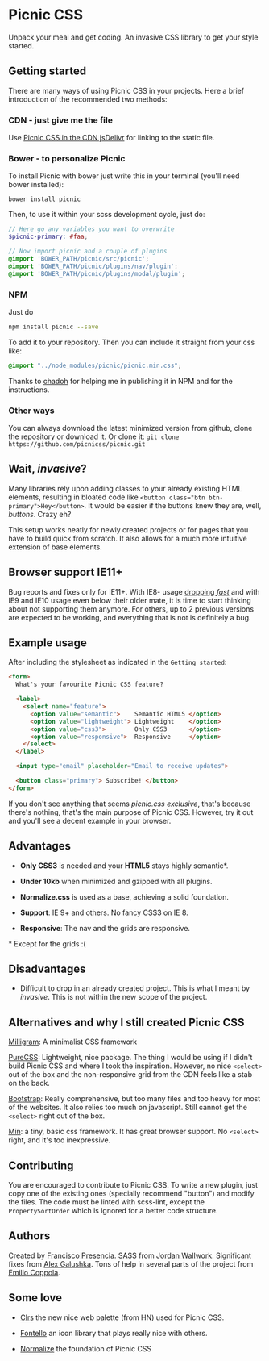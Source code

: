 # Picnic CSS

Unpack your meal and get coding. An invasive CSS library to get your style started.


## Getting started

There are many ways of using Picnic CSS in your projects. Here a brief introduction of the recommended two methods:


### CDN - just give me the file

Use [Picnic CSS in the CDN jsDelivr](http://www.jsdelivr.com/#!picnicss) for linking to the static file.


### Bower - to personalize Picnic

To install Picnic with bower just write this in your terminal (you'll need bower installed):

```
bower install picnic
```

Then, to use it within your scss development cycle, just do:

```scss
// Here go any variables you want to overwrite
$picnic-primary: #faa;

// Now import picnic and a couple of plugins
@import 'BOWER_PATH/picnic/src/picnic';
@import 'BOWER_PATH/picnic/plugins/nav/plugin';
@import 'BOWER_PATH/picnic/plugins/modal/plugin';
```


### NPM

Just do

```bash
npm install picnic --save
```

To add it to your repository. Then you can include it straight from your css like:

```css
@import "../node_modules/picnic/picnic.min.css";
```

Thanks to [chadoh](https://github.com/chadoh) for helping me in publishing it in NPM and for the instructions.



### Other ways

You can always download the latest minimized version from github, clone the repository or download it. Or clone it: `git clone https://github.com/picnicss/picnic.git`



## Wait, *invasive*?

Many libraries rely upon adding classes to your already existing HTML elements, resulting in bloated code like `<button class="btn btn-primary">Hey</button>`. It would be easier if the buttons knew they are, well, *buttons*. Crazy eh?

This setup works neatly for newly created projects or for pages that you have to build quick from scratch. It also allows for a much more intuitive extension of base elements.



## Browser support IE11+

Bug reports and fixes only for IE11+. With IE8- usage [dropping *fast*](https://ux.stackexchange.com/questions/64250/do-websites-still-have-to-support-internet-explorer-8-and-below/#64361) and with IE9 and IE10 usage even below their older mate, it is time to start thinking about not supporting them anymore. For others, up to 2 previous versions are expected to be working, and everything that is not is definitely a bug.



## Example usage

After including the stylesheet as indicated in the `Getting started`:

```html
<form>
  What's your favourite Picnic CSS feature?

  <label>
    <select name="feature">
      <option value="semantic">    Semantic HTML5 </option>
      <option value="lightweight"> Lightweight    </option>
      <option value="css3">        Only CSS3      </option>
      <option value="responsive">  Responsive     </option>
    </select>
  </label>

  <input type="email" placeholder="Email to receive updates">

  <button class="primary"> Subscribe! </button>
</form>
```

If you don't see anything that seems *picnic.css exclusive*, that's because there's nothing, that's the main purpose of Picnic CSS. However, try it out and you'll see a decent example in your browser.



## Advantages

- **Only CSS3** is needed and your **HTML5** stays highly semantic*.

- **Under 10kb** when minimized and gzipped with all plugins.

- **Normalize.css** is used as a base, achieving a solid foundation.

- **Support**: IE 9+ and others. No fancy CSS3 on IE 8.

- **Responsive**: The nav and the grids are responsive.


\* Except for the grids :(



## Disadvantages

- Difficult to drop in an already created project. This is what I meant by *invasive*. This is not within the new scope of the project.



## Alternatives and why I still created Picnic CSS

[Milligram](https://milligram.github.io/): A minimalist CSS framework

[PureCSS](http://purecss.io/): Lightweight, nice package. The thing I would be using if I didn't build Picnic CSS and where I took the inspiration. However, no nice `<select>` out of the box and the non-responsive grid from the CDN feels like a stab on the back.

[Bootstrap](http://getbootstrap.com/): Really comprehensive, but too many files and too heavy for most of the websites. It also relies too much on javascript. Still cannot get the `<select>` right out of the box.

[Min](http://mincss.com/): a tiny, basic css framework. It has great browser support. No `<select>` right, and it's too inexpressive.



## Contributing

You are encouraged to contribute to Picnic CSS. To write a new plugin, just copy one of the existing ones (specially recommend "button") and modify the files. The code must be linted with scss-lint, except the `PropertySortOrder` which is ignored for a better code structure.



## Authors

Created by [Francisco Presencia](https://github.com/FranciscoP). SASS from [Jordan Wallwork](https://github.com/jordanwallwork). Significant fixes from [Alex Galushka](https://github.com/galulex). Tons of help in several parts of the project from [Emilio Coppola](https://github.com/Coppolaemilio).



## Some love

- [Clrs](http://clrs.cc/) the new nice web palette (from HN) used for Picnic CSS.

- [Fontello](http://fontello.com/) an icon library that plays really nice with others.

- [Normalize](http://necolas.github.io/normalize.css/) the foundation of Picnic CSS
